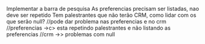 Implementar a barra de pesquisa
As preferencias precisam ser listadas, nao deve ser repetido
Tem palestrantes que não terão CRM, como lidar com os que serão null?
    //pode dar problema nas preferencias e no crm
    //preferencias ->c> esta repetindo palestrantes e não listando as preferencias
    //crm ->> problemas com null